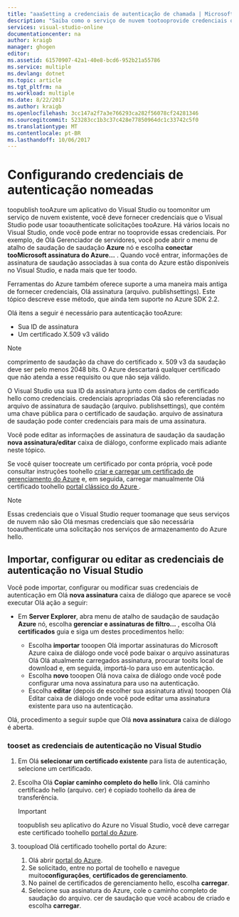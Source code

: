 ```yaml
---
title: "aaaSetting a credenciais de autenticação de chamada | Microsoft Docs"
description: "Saiba como o serviço de nuvem tootooprovide credenciais que o Visual Studio pode usar tooauthenticate solicitações tooAzure toopublish tooAzure um aplicativo do Visual Studio ou toomonitor um existente. "
services: visual-studio-online
documentationcenter: na
author: kraigb
manager: ghogen
editor: 
ms.assetid: 61570907-42a1-40e8-bcd6-952b21a55786
ms.service: multiple
ms.devlang: dotnet
ms.topic: article
ms.tgt_pltfrm: na
ms.workload: multiple
ms.date: 8/22/2017
ms.author: kraigb
ms.openlocfilehash: 3cc147a2f7a3e766293ca282f56078cf24281346
ms.sourcegitcommit: 523283cc1b3c37c428e77850964dc1c33742c5f0
ms.translationtype: MT
ms.contentlocale: pt-BR
ms.lasthandoff: 10/06/2017
---
```

# <a name="setting-up-named-authentication-credentials"></a>Configurando credenciais de autenticação nomeadas
toopublish tooAzure um aplicativo do Visual Studio ou toomonitor um serviço de nuvem existente, você deve fornecer credenciais que o Visual Studio pode usar tooauthenticate solicitações tooAzure. Há vários locais no Visual Studio, onde você pode entrar no tooprovide essas credenciais. Por exemplo, de Olá Gerenciador de servidores, você pode abrir o menu de atalho de saudação de saudação **Azure** nó e escolha **conectar tooMicrosoft assinatura do Azure...** . Quando você entrar, informações de assinatura de saudação associadas à sua conta do Azure estão disponíveis no Visual Studio, e nada mais que ter toodo.

Ferramentas do Azure também oferece suporte a uma maneira mais antiga de fornecer credenciais, Olá assinatura (arquivo. publishsettings). Este tópico descreve esse método, que ainda tem suporte no Azure SDK 2.2.

Olá itens a seguir é necessário para autenticação tooAzure:

* Sua ID de assinatura
* Um certificado X.509 v3 válido

> [!NOTE]
> comprimento de saudação da chave do certificado x. 509 v3 da saudação deve ser pelo menos 2048 bits. O Azure descartará qualquer certificado que não atenda a esse requisito ou que não seja válido.
>
>

O Visual Studio usa sua ID da assinatura junto com dados de certificado hello como credenciais. credenciais apropriadas Olá são referenciadas no arquivo de assinatura de saudação (arquivo. publishsettings), que contém uma chave pública para o certificado de saudação. arquivo de assinatura de saudação pode conter credenciais para mais de uma assinatura.

Você pode editar as informações de assinatura de saudação da saudação **nova assinatura/editar** caixa de diálogo, conforme explicado mais adiante neste tópico.

Se você quiser toocreate um certificado por conta própria, você pode consultar instruções toohello [criar e carregar um certificado de gerenciamento do Azure](https://msdn.microsoft.com/library/windowsazure/gg551722.aspx) e, em seguida, carregar manualmente Olá certificado toohello [portal clássico do Azure ](http://go.microsoft.com/fwlink/?LinkID=213885).

> [!NOTE]
> Essas credenciais que o Visual Studio requer toomanage que seus serviços de nuvem não são Olá mesmas credenciais que são necessária tooauthenticate uma solicitação nos serviços de armazenamento do Azure hello.
>
>

## <a name="import-set-up-or-edit-authentication-credentials-in-visual-studio"></a>Importar, configurar ou editar as credenciais de autenticação no Visual Studio
Você pode importar, configurar ou modificar suas credenciais de autenticação em Olá **nova assinatura** caixa de diálogo que aparece se você executar Olá ação a seguir:

* Em **Server Explorer**, abra menu de atalho de saudação de saudação **Azure** nó, escolha **gerenciar e assinaturas de filtro...** , escolha Olá **certificados** guia e siga um destes procedimentos hello:

    * Escolha **importar** tooopen Olá importar assinaturas do Microsoft Azure caixa de diálogo onde você pode baixar o arquivo assinaturas Olá Olá atualmente carregados assinatura, procurar tooits local de download e, em seguida, importá-lo para uso em autenticação.
    * Escolha **novo** tooopen Olá nova caixa de diálogo onde você pode configurar uma nova assinatura para uso na autenticação.
    * Escolha **editar** (depois de escolher sua assinatura ativa) tooopen Olá Editar caixa de diálogo onde você pode editar uma assinatura existente para uso na autenticação. 

Olá, procedimento a seguir supõe que Olá **nova assinatura** caixa de diálogo é aberta.

### <a name="tooset-up-authentication-credentials-in-visual-studio"></a>tooset as credenciais de autenticação no Visual Studio
1. Em Olá **selecionar um certificado existente** para lista de autenticação, selecione um certificado.
2. Escolha Olá **Copiar caminho completo do hello** link. Olá caminho certificado hello (arquivo. cer) é copiado toohello da área de transferência.

   > [!IMPORTANT]
   > toopublish seu aplicativo do Azure no Visual Studio, você deve carregar este certificado toohello [portal do Azure](http://go.microsoft.com/fwlink/p/?LinkID=525040).
   >
   >
3. tooupload Olá certificado toohello portal do Azure:

   1. Olá abrir [portal do Azure](http://go.microsoft.com/fwlink/p/?LinkID=525040).
   2. Se solicitado, entre no portal de toohello e navegue muito**configurações**, **certificados de gerenciamento**.
   3. No painel de certificados de gerenciamento hello, escolha **carregar**.
   4. Selecione sua assinatura do Azure, cole o caminho completo de saudação do arquivo. cer de saudação que você acabou de criado e escolha **carregar**.
